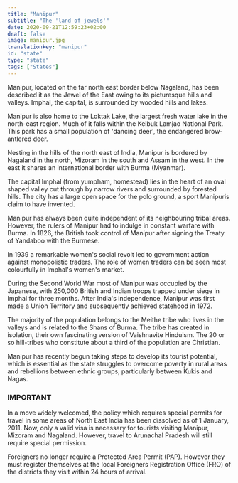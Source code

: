 ```yaml
---
title: "Manipur"
subtitle: "The 'land of jewels'"
date: 2020-09-21T12:59:23+02:00
draft: false
image: manipur.jpg
translationkey: "manipur"
id: "state"
type: "state"
tags: ["States"] 
---
```


Manipur, located on the far north east border below Nagaland, has been described it as the Jewel of the East owing to its picturesque hills and valleys. Imphal, the capital, is surrounded by wooded hills and lakes.

Manipur is also home to the Loktak Lake, the largest fresh water lake in the north-east region. Much of it falls within the Keibuk Lamjao National Park. This park has a small population of 'dancing deer', the endangered brow-antlered deer.
 
Nesting in the hills of the north east of India, Manipur is bordered by Nagaland in the north, Mizoram in the south and Assam in the west. In the east it shares an international border with Burma (Myanmar).

The capital Imphal (from yumpham, homestead) lies in the heart of an oval shaped valley cut through by narrow rivers and surrounded by forested hills. The city has a large open space for the polo ground, a sport Manipuris claim to have invented.

Manipur has always been quite independent of its neighbouring tribal areas. However, the rulers of Manipur had to indulge in constant warfare with Burma. In 1826, the British took control of Manipur after signing the Treaty of Yandaboo with the Burmese.

In 1939 a remarkable women's social revolt led to government action against monopolistic traders. The role of women traders can be seen most colourfully in Imphal's women's market.

During the Second World War most of Manipur was occupied by the Japanese, with 250,000 British and Indian troops trapped under siege in Imphal for three months. After India's independence, Manipur was first made a Union Territory and subsequently achieved statehood in 1972.

The majority of the population belongs to the Meithe tribe who lives in the valleys and is related to the Shans of Burma. The tribe has created in isolation, their own fascinating version of Vaishnavite Hinduism. The 20 or so hill-tribes who constitute about a third of the population are Christian.

Manipur has recently begun taking steps to develop its tourist potential, which is essential as the state struggles to overcome poverty in rural areas and rebellions between ethnic groups, particularly between Kukis and Nagas.

### IMPORTANT

In a move widely welcomed, the policy which requires special permits for travel in some areas of North East India has been dissolved as of 1 January, 2011. Now, only a valid visa is necessary for tourists visiting Manipur, Mizoram and Nagaland. However, travel to Arunachal Pradesh will still require special permission.

Foreigners no longer require a Protected Area Permit (PAP). However they must register themselves at the local Foreigners Registration Office (FRO) of the districts they visit within 24 hours of arrival.
